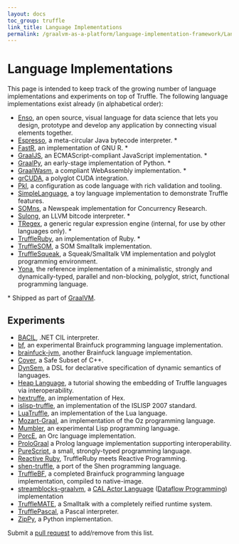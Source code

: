 ```yaml
---
layout: docs
toc_group: truffle
link_title: Language Implementations
permalink: /graalvm-as-a-platform/language-implementation-framework/Languages/
---
```

# Language Implementations

This page is intended to keep track of the growing number of language implementations and experiments on top of Truffle.
The following language implementations exist already (in alphabetical order):
* [Enso](https://github.com/enso-org/enso), an open source, visual language for data science that lets you design, prototype and develop any application by connecting visual elements together.
* [Espresso](https://github.com/oracle/graal/tree/master/espresso), a meta-circular Java bytecode interpreter. *
* [FastR](https://github.com/graalvm/fastr), an implementation of GNU R. *
* [GraalJS](https://github.com/graalvm/graaljs), an ECMAScript-compliant JavaScript implementation. *
* [GraalPy](https://github.com/graalvm/graalpython), an early-stage implementation of Python. *
* [GraalWasm](https://github.com/oracle/graal/tree/master/wasm), a compliant WebAssembly implementation. *
* [grCUDA](https://github.com/NVIDIA/grcuda), a polyglot CUDA integration.
* [Pkl](https://github.com/apple/pkl), a configuration as code language with rich validation and tooling.
* [SimpleLanguage](https://github.com/graalvm/simplelanguage), a toy language implementation to demonstrate Truffle features.
* [SOMns](https://github.com/smarr/SOMns), a Newspeak implementation for Concurrency Research.
* [Sulong](https://github.com/oracle/graal/tree/master/sulong), an LLVM bitcode interpreter. *
* [TRegex](https://github.com/oracle/graal/tree/master/regex), a generic regular expression engine (internal, for use by other languages only). *
* [TruffleRuby](https://github.com/graalvm/truffleruby), an implementation of Ruby. *
* [TruffleSOM](https://github.com/SOM-st/TruffleSOM), a SOM Smalltalk implementation.
* [TruffleSqueak](https://github.com/hpi-swa/trufflesqueak/), a Squeak/Smalltalk VM implementation and polyglot programming environment.
* [Yona](https://yona-lang.org/), the reference implementation of a minimalistic, strongly and dynamically-typed, parallel and non-blocking, polyglot, strict, functional programming language.


\* Shipped as part of [GraalVM](https://www.oracle.com/technetwork/graalvm/downloads/index.html).

## Experiments

* [BACIL](https://github.com/jagotu/BACIL), .NET CIL interpreter.
* [bf](https://github.com/chumer/bf/), an experimental Brainfuck programming language implementation.
* [brainfuck-jvm](https://github.com/mthmulders/brainfuck-jvm), another Brainfuck language implementation.
* [Cover](https://github.com/gerard-/cover), a Safe Subset of C++.
* [DynSem](https://github.com/metaborg/dynsem), a DSL for declarative specification of dynamic semantics of languages.
* [Heap Language](https://github.com/jaroslavtulach/heapdump), a tutorial showing the embedding of Truffle languages via interoperability.
* [hextruffe](https://bitbucket.org/hexafraction/truffles), an implementation of Hex.
* [islisp-truffle](https://github.com/arvyy/islisp-truffle), an implementation of the ISLISP 2007 standard.
* [LuaTruffle](https://github.com/lucasallan/LuaTruffle), an implementation of the Lua language.
* [Mozart-Graal](https://github.com/eregon/mozart-graal), an implementation of the Oz programming language.
* [Mumbler](https://github.com/cesquivias/mumbler), an experimental Lisp programming language.
* [PorcE](https://github.com/orc-lang/orc/tree/master/PorcE), an Orc language implementation.
* [ProloGraal](https://gitlab.forge.hefr.ch/tony.licata/prolog-truffle) a Prolog language implementation supporting interoperability.
* [PureScript](https://github.com/slamdata/truffled-purescript), a small, strongly-typed programming language.
* [Reactive Ruby](https://github.com/guidosalva/ReactiveRubyTruffle), TruffleRuby meets Reactive Programming.
* [shen-truffle](https://github.com/ragnard/shen-truffle), a port of the Shen programming language.
* [TruffleBF](https://github.com/korandoru/trufflebf), a completed Brainfuck programming language implementation, compiled to native-image.
* [streamblocks-graalvm](https://github.com/streamblocks/streamblocks-graalvm), a [CAL Actor Language](https://en.wikipedia.org/wiki/CAL_Actor_Language) ([Dataflow Programming](https://en.wikipedia.org/wiki/Dataflow_programming)) implementation
* [TruffleMATE](https://github.com/charig/TruffleMATE), a Smalltalk with a completely reified runtime system.
* [TrufflePascal](https://github.com/Aspect26/TrufflePascal/), a Pascal interpreter.
* [ZipPy](https://github.com/securesystemslab/zippy), a Python implementation.


Submit a [pull request](https://help.github.com/articles/using-pull-requests/) to add/remove from this list.
